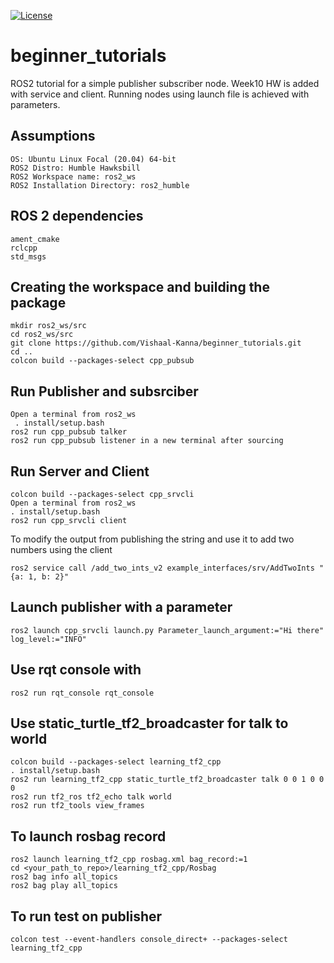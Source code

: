 [![License](https://img.shields.io/badge/License-Apache_2.0-blue.svg)](https://opensource.org/licenses/Apache-2.0)

# beginner_tutorials
ROS2 tutorial for a simple publisher subscriber node. Week10 HW is added with service and client. Running nodes using launch file is achieved with parameters.

## Assumptions
```
OS: Ubuntu Linux Focal (20.04) 64-bit
ROS2 Distro: Humble Hawksbill
ROS2 Workspace name: ros2_ws
ROS2 Installation Directory: ros2_humble
```

## ROS 2 dependencies
```
ament_cmake
rclcpp
std_msgs
```

## Creating the workspace and building the package
```
mkdir ros2_ws/src
cd ros2_ws/src
git clone https://github.com/Vishaal-Kanna/beginner_tutorials.git
cd ..
colcon build --packages-select cpp_pubsub
```

## Run Publisher and subsrciber
```
Open a terminal from ros2_ws
 . install/setup.bash
ros2 run cpp_pubsub talker
ros2 run cpp_pubsub listener in a new terminal after sourcing
```

## Run Server and Client
```
colcon build --packages-select cpp_srvcli
Open a terminal from ros2_ws
. install/setup.bash
ros2 run cpp_srvcli client
```

To modify the output from publishing the string and use it to add two numbers using the client
```
ros2 service call /add_two_ints_v2 example_interfaces/srv/AddTwoInts "{a: 1, b: 2}"
```

## Launch publisher with a parameter
```
ros2 launch cpp_srvcli launch.py Parameter_launch_argument:="Hi there" log_level:="INFO"
```

## Use rqt console with
```
ros2 run rqt_console rqt_console
```

## Use static_turtle_tf2_broadcaster for talk to world
```
colcon build --packages-select learning_tf2_cpp
. install/setup.bash
ros2 run learning_tf2_cpp static_turtle_tf2_broadcaster talk 0 0 1 0 0 0
ros2 run tf2_ros tf2_echo talk world
ros2 run tf2_tools view_frames
```

## To launch rosbag record
```
ros2 launch learning_tf2_cpp rosbag.xml bag_record:=1
cd <your_path_to_repo>/learning_tf2_cpp/Rosbag
ros2 bag info all_topics
ros2 bag play all_topics
```

## To run test on publisher
```
colcon test --event-handlers console_direct+ --packages-select learning_tf2_cpp
```




